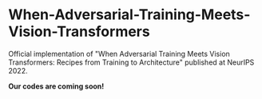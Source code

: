 # When-Adversarial-Training-Meets-Vision-Transformers
Official implementation of "When Adversarial Training Meets Vision Transformers: Recipes from Training to Architecture" published at NeurIPS 2022.


**Our codes are coming soon!**
